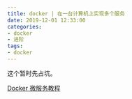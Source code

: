 ```yaml
---
title: docker | 在一台计算机上实现多个服务
date: 2019-12-01 12:33:00
categories:
- docker
- 进阶
tags:
- docker
---
```


这个暂时先占坑。

<!-- more -->

[Docker 微服务教程](http://www.ruanyifeng.com/blog/2018/02/docker-wordpress-tutorial.html)
